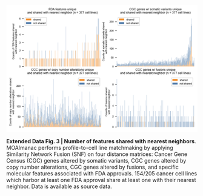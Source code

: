 ![Extended Data Fig. 3](extended-data-fig-3.png)

**Extended Data Fig. 3 | Number of features shared with nearest neighbors**. MOAlmanac performs profile-to-cell line matchmaking by applying Similarity Network Fusion (SNF) on four distance matrices: Cancer Gene Census (CGC) genes altered by somatic variants, CGC genes altered by copy number alterations, CGC genes altered by fusions, and specific molecular features associated with FDA approvals. 154/205 cancer cell lines which harbor at least one FDA approval share at least one with their nearest neighbor. Data is available as source data.